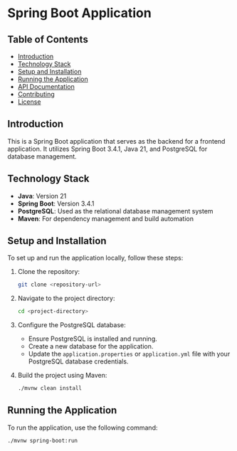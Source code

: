 # Spring Boot Application

## Table of Contents
- [Introduction](#introduction)
- [Technology Stack](#technology-stack)
- [Setup and Installation](#setup-and-installation)
- [Running the Application](#running-the-application)
- [API Documentation](#api-documentation)
- [Contributing](#contributing)
- [License](#license)

## Introduction
This is a Spring Boot application that serves as the backend for a frontend application. It utilizes Spring Boot 3.4.1, Java 21, and PostgreSQL for database management.

## Technology Stack
- **Java**: Version 21
- **Spring Boot**: Version 3.4.1
- **PostgreSQL**: Used as the relational database management system
- **Maven**: For dependency management and build automation

## Setup and Installation
To set up and run the application locally, follow these steps:

1. Clone the repository:
    ```bash
    git clone <repository-url>
    ```

2. Navigate to the project directory:
    ```bash
    cd <project-directory>
    ```

3. Configure the PostgreSQL database:
    - Ensure PostgreSQL is installed and running.
    - Create a new database for the application.
    - Update the `application.properties` or `application.yml` file with your PostgreSQL database credentials.

4. Build the project using Maven:
    ```bash
    ./mvnw clean install
    ```

## Running the Application
To run the application, use the following command:
```bash
./mvnw spring-boot:run